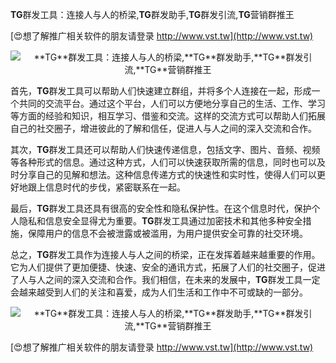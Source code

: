 **TG**群发工具：连接人与人的桥梁,**TG**群发助手,**TG**群发引流,**TG**营销群推王

[😍想了解推广相关软件的朋友请登录 http://www.vst.tw](http://www.vst.tw)

 <center><img src="https://vst.tw/MP4/tuiguang/png/5.png" alt="**TG**群发工具：连接人与人的桥梁,**TG**群发助手,**TG**群发引流,**TG**营销群推王"></center>

首先，**TG**群发工具可以帮助人们快速建立群组，并将多个人连接在一起，形成一个共同的交流平台。通过这个平台，人们可以方便地分享自己的生活、工作、学习等方面的经验和知识，相互学习、借鉴和交流。这样的交流方式可以帮助人们拓展自己的社交圈子，增进彼此的了解和信任，促进人与人之间的深入交流和合作。

其次，**TG**群发工具还可以帮助人们快速传递信息，包括文字、图片、音频、视频等各种形式的信息。通过这种方式，人们可以快速获取所需的信息，同时也可以及时分享自己的见解和想法。这种信息传递方式的快速性和实时性，使得人们可以更好地跟上信息时代的步伐，紧密联系在一起。

最后，**TG**群发工具还具有很高的安全性和隐私保护性。在这个信息时代，保护个人隐私和信息安全显得尤为重要。**TG**群发工具通过加密技术和其他多种安全措施，保障用户的信息不会被泄露或被滥用，为用户提供安全可靠的社交环境。

总之，**TG**群发工具作为连接人与人之间的桥梁，正在发挥着越来越重要的作用。它为人们提供了更加便捷、快速、安全的通讯方式，拓展了人们的社交圈子，促进了人与人之间的深入交流和合作。我们相信，在未来的发展中，**TG**群发工具一定会越来越受到人们的关注和喜爱，成为人们生活和工作中不可或缺的一部分。

 <center><img src="https://vst.tw/MP4/tuiguang/png/7.png" alt="**TG**群发工具：连接人与人的桥梁,**TG**群发助手,**TG**群发引流,**TG**营销群推王"></center>

[😍想了解推广相关软件的朋友请登录 http://www.vst.tw](http://www.vst.tw)




